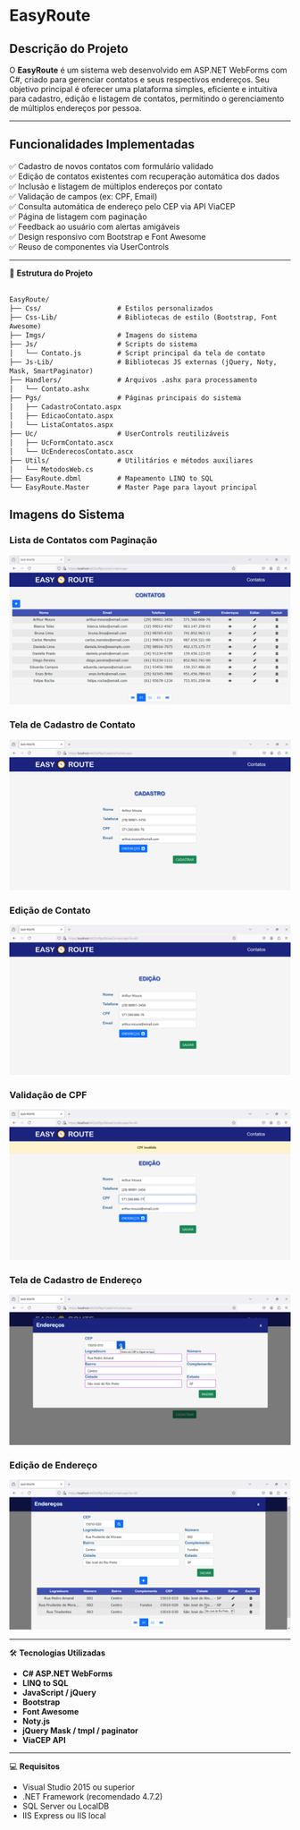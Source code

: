# EasyRoute

## **Descrição do Projeto**

O **EasyRoute** é um sistema web desenvolvido em ASP.NET WebForms com C#, criado para gerenciar contatos e seus respectivos endereços. Seu objetivo principal é oferecer uma plataforma simples, eficiente e intuitiva para cadastro, edição e listagem de contatos, permitindo o gerenciamento de múltiplos endereços por pessoa.

---

## **Funcionalidades Implementadas**

✅ Cadastro de novos contatos com formulário validado  
✅ Edição de contatos existentes com recuperação automática dos dados  
✅ Inclusão e listagem de múltiplos endereços por contato  
✅ Validação de campos (ex: CPF, Email)  
✅ Consulta automática de endereço pelo CEP via API ViaCEP  
✅ Página de listagem com paginação  
✅ Feedback ao usuário com alertas amigáveis   
✅ Design responsivo com Bootstrap e Font Awesome  
✅ Reuso de componentes via UserControls

---

📂 **Estrutura do Projeto**

```  

EasyRoute/
├── Css/                   # Estilos personalizados 
├── Css-Lib/               # Bibliotecas de estilo (Bootstrap, Font Awesome)
├── Imgs/                  # Imagens do sistema 
├── Js/                    # Scripts do sistema 
│   └── Contato.js         # Script principal da tela de contato
├── Js-Lib/                # Bibliotecas JS externas (jQuery, Noty, Mask, SmartPaginator)
├── Handlers/              # Arquivos .ashx para processamento 
│   └── Contato.ashx
├── Pgs/                   # Páginas principais do sistema
│   ├── CadastroContato.aspx
│   ├── EdicaoContato.aspx
│   └── ListaContatos.aspx
├── Uc/                    # UserControls reutilizáveis
│   ├── UcFormContato.ascx
│   └── UcEnderecosContato.ascx
├── Utils/                 # Utilitários e métodos auxiliares
│   └── MetodosWeb.cs
├── EasyRoute.dbml         # Mapeamento LINQ to SQL
└── EasyRoute.Master       # Master Page para layout principal

```

## **Imagens do Sistema**

### Lista de Contatos com Paginação
![Lista de Contatos](Imgs/contatos-lista.png)

### Tela de Cadastro de Contato
![Cadastro de Contato](Imgs/contato-cadastro.png)

### Edição de Contato
![Edição de Contato](Imgs/contato-edicao.png)

### Validação de CPF
![Validação de CPF](Imgs/cpf-validacao.png)

### Tela de Cadastro de Endereço
![Cadastro de Endereço](Imgs/endereco-cadastro.png)

### Edição de Endereço
![Edição de Endereço](Imgs/endereco-edicao.png)

---

🛠️ **Tecnologias Utilizadas**

- **C# ASP.NET WebForms**
- **LINQ to SQL**
- **JavaScript / jQuery**
- **Bootstrap**
- **Font Awesome**
- **Noty.js**
- **jQuery Mask / tmpl / paginator**
- **ViaCEP API**

---

💻 **Requisitos**

- Visual Studio 2015 ou superior
- .NET Framework (recomendado 4.7.2)
- SQL Server ou LocalDB
- IIS Express ou IIS local

